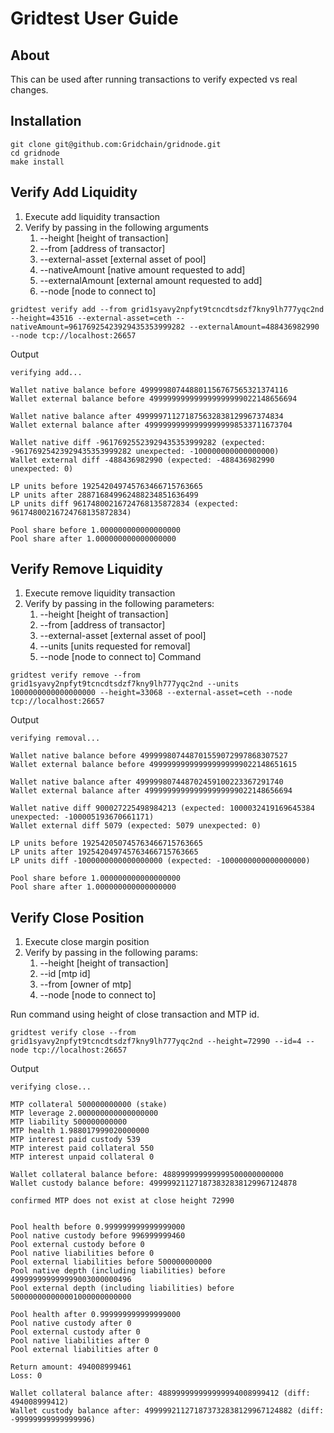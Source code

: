 # Gridtest User Guide

## About

This can be used after running transactions to verify expected vs real changes.

## Installation

```shell
git clone git@github.com:Gridchain/gridnode.git
cd gridnode
make install
```

## Verify Add Liquidity

1. Execute add liquidity transaction
2. Verify by passing in the following arguments
   1. --height [height of transaction]
   2. --from [address of transactor]
   3. --external-asset [external asset of pool]
   4. --nativeAmount [native amount requested to add]
   5. --externalAmount [external amount requested to add]
   6. --node [node to connect to]
```shell
gridtest verify add --from grid1syavy2npfyt9tcncdtsdzf7kny9lh777yqc2nd --height=43516 --external-asset=ceth --nativeAmount=96176925423929435353999282 --externalAmount=488436982990 --node tcp://localhost:26657
```

Output
```shell
verifying add...

Wallet native balance before 499999807448801156767565321374116
Wallet external balance before 499999999999999999999022148656694

Wallet native balance after 499999711271875632838129967374834 
Wallet external balance after 499999999999999999998533711673704 

Wallet native diff -96176925523929435353999282 (expected: -96176925423929435353999282 unexpected: -100000000000000000)
Wallet external diff -488436982990 (expected: -488436982990 unexpected: 0)

LP units before 192542049745763466715763665 
LP units after 288716849962488234851636499 
LP units diff 96174800216724768135872834 (expected: 96174800216724768135872834)

Pool share before 1.000000000000000000
Pool share after 1.000000000000000000
```

## Verify Remove Liquidity

1. Execute remove liquidity transaction
2. Verify by passing in the following parameters:
   1. --height [height of transaction]
   2. --from [address of transactor]
   3. --external-asset [external asset of pool]
   4. --units [units requested for removal]
   5. --node [node to connect to]
Command
```shell
gridtest verify remove --from grid1syavy2npfyt9tcncdtsdzf7kny9lh777yqc2nd --units 1000000000000000000 --height=33068 --external-asset=ceth --node tcp://localhost:26657
```

Output
```shell
verifying removal...

Wallet native balance before 499999807448701559072997868307527
Wallet external balance before 499999999999999999999022148651615

Wallet native balance after 499999807448702459100223367291740 
Wallet external balance after 499999999999999999999022148656694 

Wallet native diff 900027225498984213 (expected: 1000032419169645384 unexpected: -100005193670661171)
Wallet external diff 5079 (expected: 5079 unexpected: 0)

LP units before 192542050745763466715763665 
LP units after 192542049745763466715763665 
LP units diff -1000000000000000000 (expected: -1000000000000000000)

Pool share before 1.000000000000000000
Pool share after 1.000000000000000000

```

## Verify Close Position

1. Execute close margin position
2. Verify by passing in the following params:
   1. --height [height of transaction]
   2. --id [mtp id]
   3. --from [owner of mtp]
   4. --node [node to connect to]

Run command using height of close transaction and MTP id.
```shell
gridtest verify close --from grid1syavy2npfyt9tcncdtsdzf7kny9lh777yqc2nd --height=72990 --id=4 --node tcp://localhost:26657
```
Output
```shell
verifying close...

MTP collateral 500000000000 (stake)
MTP leverage 2.000000000000000000
MTP liability 500000000000
MTP health 1.988017999020000000
MTP interest paid custody 539
MTP interest paid collateral 550
MTP interest unpaid collateral 0

Wallet collateral balance before: 488999999999999500000000000
Wallet custody balance before: 499999211271873832838129967124878

confirmed MTP does not exist at close height 72990


Pool health before 0.999999999999999000
Pool native custody before 996999999460
Pool external custody before 0
Pool native liabilities before 0
Pool external liabilities before 500000000000
Pool native depth (including liabilities) before 499999999999999003000000496
Pool external depth (including liabilities) before 500000000000001000000000000

Pool health after 0.999999999999999000
Pool native custody after 0
Pool external custody after 0
Pool native liabilities after 0
Pool external liabilities after 0

Return amount: 494008999461
Loss: 0

Wallet collateral balance after: 488999999999999994008999412 (diff: 494008999412)
Wallet custody balance after: 499999211271873732838129967124882 (diff: -99999999999999996)

```